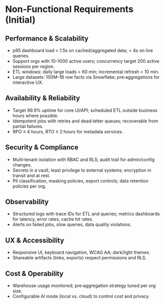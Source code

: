 # Non‑Functional Requirements (Initial)

## Performance & Scalability

- p95 dashboard load < 1.5s on cached/aggregated data; < 4s on live queries.
- Support orgs with 10–1000 active users; concurrency target 200 active sessions per region.
- ETL windows: daily large loads < 60 min; incremental refresh < 10 min.
- Large datasets: 100M–1B row facts via Snowflake; pre‑aggregations for interactive UX.

## Availability & Reliability

- Target 99.9% uptime for core UI/API; scheduled ETL outside business hours where possible.
- Idempotent jobs with retries and dead‑letter queues; recoverable from partial failures.
- RPO ≤ 4 hours, RTO ≤ 2 hours for metadata services.

## Security & Compliance

- Multi‑tenant isolation with RBAC and RLS; audit trail for admin/config changes.
- Secrets in a vault; least privilege to external systems; encryption in transit and at rest.
- PII classification, masking policies, export controls; data retention policies per org.

## Observability

- Structured logs with trace IDs for ETL and queries; metrics dashboards for latency, error rates, cache hit rates.
- Alerts on failed jobs, slow queries, data quality violations.

## UX & Accessibility

- Responsive UI, keyboard navigation, WCAG AA; dark/light themes.
- Shareable artifacts (links, exports) respect permissions and RLS.

## Cost & Operability

- Warehouse usage monitored; pre‑aggregation strategy tuned per org size.
- Configurable AI mode (local vs. cloud) to control cost and privacy.

